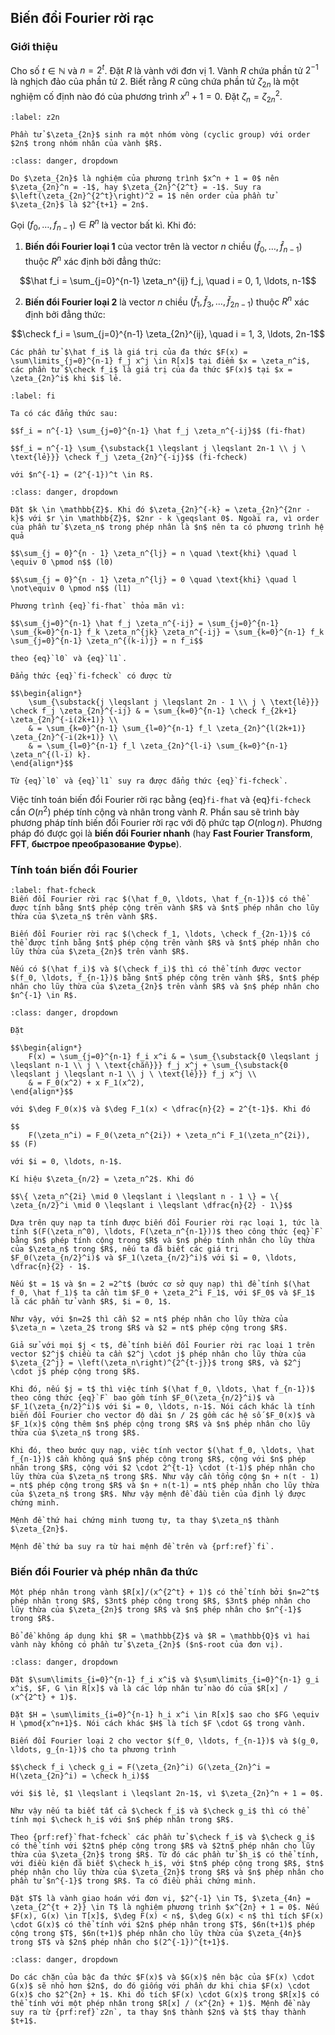 ## Biến đổi Fourier rời rạc

### Giới thiệu

Cho số $t \in \mathbb{N}$ và $n = 2^t$. Đặt $R$ là vành với đơn vị $1$. Vành $R$ chứa phần tử $2^{-1}$ là nghịch đảo của phần tử $2$. Biết rằng $R$ cũng chứa phần tử $\zeta_{2n}$ là một nghiệm cố định nào đó của phương trình $x^n + 1 = 0$. Đặt $\zeta_n = \zeta_{2n}^2$.

````{prf:lemma}
:label: z2n

Phần tử $\zeta_{2n}$ sinh ra một nhóm vòng (cyclic group) với order $2n$ trong nhóm nhân của vành $R$.
````

```{admonition} **Chứng minh**
:class: danger, dropdown

Do $\zeta_{2n}$ là nghiệm của phương trình $x^n + 1 = 0$ nên $\zeta_{2n}^n = -1$, hay $\zeta_{2n}^{2^t} = -1$. Suy ra $\left(\zeta_{2n}^{2^t}\right)^2 = 1$ nên order của phần tử $\zeta_{2n}$ là $2^{t+1} = 2n$.
```

Gọi $(f_0, \ldots, f_{n-1}) \in R^n$ là vector bất kì. Khi đó:

1. **Biến đổi Fourier loại 1** của vector trên là vector $n$ chiều $(\hat f_0, \ldots, \hat f_{n-1})$ thuộc $R^n$ xác định bởi đẳng thức:

$$\hat f_i = \sum_{j=0}^{n-1} \zeta_n^{ij} f_j, \quad i = 0, 1, \ldots, n-1$$

2. **Biến đổi Fourier loại 2** là vector $n$ chiều $(\check f_1, \check f_3, \ldots, \check f_{2n-1})$ thuộc $R^n$ xác định bởi đẳng thức:

$$\check f_i = \sum_{j=0}^{n-1} \zeta_{2n}^{ij}, \quad i = 1, 3, \ldots, 2n-1$$

````{prf:remark}
Các phần tử $\hat f_i$ là giá trị của đa thức $F(x) = \sum\limits_{j=0}^{n-1} f_j x^j \in R[x]$ tại điểm $x = \zeta_n^i$, các phần tử $\check f_i$ là giá trị của đa thức $F(x)$ tại $x = \zeta_{2n}^i$ khi $i$ lẻ.
````

````{prf:lemma}
:label: fi

Ta có các đẳng thức sau:

$$f_i = n^{-1} \sum_{j=0}^{n-1} \hat f_j \zeta_n^{-ij}$$ (fi-fhat)

$$f_i = n^{-1} \sum_{\substack{1 \leqslant j \leqslant 2n-1 \\ j \ \text{lẻ}}} \check f_j \zeta_{2n}^{-ij}$$ (fi-fcheck)

với $n^{-1} = (2^{-1})^t \in R$.
````

```{admonition} **Chứng minh**
:class: danger, dropdown

Đặt $k \in \mathbb{Z}$. Khi đó $\zeta_{2n}^{-k} = \zeta_{2n}^{2nr - k}$ với $r \in \mathbb{Z}$, $2nr - k \geqslant 0$. Ngoài ra, vì order của phần tử $\zeta_n$ trong phép nhân là $n$ nên ta có phương trình hệ quả

$$\sum_{j = 0}^{n - 1} \zeta_n^{lj} = n \quad \text{khi} \quad l \equiv 0 \pmod n$$ (l0)

$$\sum_{j = 0}^{n - 1} \zeta_n^{lj} = 0 \quad \text{khi} \quad l \not\equiv 0 \pmod n$$ (l1)

Phương trình {eq}`fi-fhat` thỏa mãn vì:

$$\sum_{j=0}^{n-1} \hat f_j \zeta_n^{-ij} = \sum_{j=0}^{n-1} \sum_{k=0}^{n-1} f_k \zeta_n^{jk} \zeta_n^{-ij} = \sum_{k=0}^{n-1} f_k \sum_{j=0}^{n-1} \zeta_n^{(k-i)j} = n f_i$$

theo {eq}`l0` và {eq}`l1`.

Đẳng thức {eq}`fi-fcheck` có được từ

$$\begin{align*}
    \sum_{\substack{j \leqslant j \leqslant 2n - 1 \\ j \ \text{lẻ}}} \check f_j \zeta_{2n}^{-ij} & = \sum_{k=0}^{n-1} \check f_{2k+1} \zeta_{2n}^{-i(2k+1)} \\ 
    & = \sum_{k=0}^{n-1} \sum_{l=0}^{n-1} f_l \zeta_{2n}^{l(2k+1)} \zeta_{2n}^{-i(2k+1)} \\
    & = \sum_{l=0}^{n-1} f_l \zeta_{2n}^{l-i} \sum_{k=0}^{n-1} \zeta_n^{(l-i) k}.
\end{align*}$$

Từ {eq}`l0` và {eq}`l1` suy ra được đẳng thức {eq}`fi-fcheck`.
```

Việc tính toán biến đổi Fourier rời rạc bằng {eq}`fi-fhat` và {eq}`fi-fcheck` cần $O(n^2)$ phép tính cộng và nhân trong vành $R$. Phần sau sẽ trình bày phương pháp tính biến đổi Fourier rời rạc với độ phức tạp $O(n \log n)$. Phương pháp đó được gọi là **biến đổi Fourier nhanh** (hay **Fast Fourier Transform**, **FFT**, **быстрое преобразование Фурье**).

### Tính toán biến đổi Fourier

````{prf:theorem}
:label: fhat-fcheck
Biến đổi Fourier rời rạc $(\hat f_0, \ldots, \hat f_{n-1})$ có thể được tính bằng $nt$ phép cộng trên vành $R$ và $nt$ phép nhân cho lũy thừa của $\zeta_n$ trên vành $R$.

Biến đổi Fourier rời rạc $(\check f_1, \ldots, \check f_{2n-1})$ có thể được tính bằng $nt$ phép cộng trên vành $R$ và $nt$ phép nhân cho lũy thừa của $\zeta_{2n}$ trên vành $R$.

Nếu có $(\hat f_i)$ và $(\check f_i)$ thì có thể tính được vector $(f_0, \ldots, f_{n-1})$ bằng $nt$ phép cộng trên vành $R$, $nt$ phép nhân cho lũy thừa của $\zeta_{2n}$ trên vành $R$ và $n$ phép nhân cho $n^{-1} \in R$.
````

```{admonition} **Chứng minh**
:class: danger, dropdown

Đặt

$$\begin{align*}
    F(x) = \sum_{j=0}^{n-1} f_i x^i & = \sum_{\substack{0 \leqslant j \leqslant n-1 \\ j \ \text{chẵn}}} f_j x^j + \sum_{\substack{0 \leqslant j \leqslant n-1 \\ j \ \text{lẻ}}} f_j x^j \\
    & = F_0(x^2) + x F_1(x^2),
\end{align*}$$

với $\deg F_0(x)$ và $\deg F_1(x) < \dfrac{n}{2} = 2^{t-1}$. Khi đó

$$
    F(\zeta_n^i) = F_0(\zeta_n^{2i}) + \zeta_n^i F_1(\zeta_n^{2i}),
$$ (F)

với $i = 0, \ldots, n-1$.

Kí hiệu $\zeta_{n/2} = \zeta_n^2$. Khi đó

$$\{ \zeta_n^{2i} \mid 0 \leqslant i \leqslant n - 1 \} = \{ \zeta_{n/2}^i \mid 0 \leqslant i \leqslant \dfrac{n}{2} - 1\}$$

Dựa trên quy nạp ta tính được biến đổi Fourier rời rạc loại 1, tức là tính $(F(\zeta_n^0), \ldots, F(\zeta_n^{n-1}))$ theo công thức {eq}`F` bằng $n$ phép tính cộng trong $R$ và $n$ phép tính nhân cho lũy thừa của $\zeta_n$ trong $R$, nếu ta đã biết các giá trị $F_0(\zeta_{n/2}^i)$ và $F_1(\zeta_{n/2}^i)$ với $i = 0, \ldots, \dfrac{n}{2} - 1$.

Nếu $t = 1$ và $n = 2 =2^t$ (bước cơ sở quy nạp) thì để tính $(\hat f_0, \hat f_1)$ ta cần tìm $F_0 + \zeta_2^i F_1$, với $F_0$ và $F_1$ là các phần tử vành $R$, $i = 0, 1$.

Như vậy, với $n=2$ thì cần $2 = nt$ phép nhân cho lũy thừa của $\zeta_n = \zeta_2$ trong $R$ và $2 = nt$ phép cộng trong $R$.

Giả sử với mọi $j < t$, để tính biến đổi Fourier rời rạc loại 1 trên vector $2^j$ chiều ta cần $2^j \cdot j$ phép nhân cho lũy thừa của $\zeta_{2^j} = \left(\zeta_n\right)^{2^{t-j}}$ trong $R$, và $2^j \cdot j$ phép cộng trong $R$.

Khi đó, nếu $j = t$ thì việc tính $(\hat f_0, \ldots, \hat f_{n-1})$ theo công thức {eq}`F` bao gồm tính $F_0(\zeta_{n/2}^i)$ và $F_1(\zeta_{n/2}^i)$ với $i = 0, \ldots, n-1$. Nói cách khác là tính biến đổi Fourier cho vector độ dài $n / 2$ gồm các hệ số $F_0(x)$ và $F_1(x)$ cộng thêm $n$ phép cộng trong $R$ và $n$ phép nhân cho lũy thừa của $\zeta_n$ trong $R$.

Khi đó, theo bước quy nạp, việc tính vector $(\hat f_0, \ldots, \hat f_{n-1})$ cần không quá $n$ phép cộng trong $R$, cộng với $n$ phép nhân trong $R$, cộng với $2 \cdot 2^{t-1} \cdot (t-1)$ phép nhân cho lũy thừa của $\zeta_n$ trong $R$. Như vậy cần tổng cộng $n + n(t - 1) = nt$ phép cộng trong $R$ và $n + n(t-1) = nt$ phép nhân cho lũy thừa của $\zeta_n$ trong $R$. Như vậy mệnh đề đầu tiên của định lý được chứng minh.

Mệnh đề thứ hai chứng minh tương tự, ta thay $\zeta_n$ thành $\zeta_{2n}$.

Mệnh đề thứ ba suy ra từ hai mệnh đề trên và {prf:ref}`fi`.
```

### Biến đổi Fourier và phép nhân đa thức

````{prf:lemma}
Một phép nhân trong vành $R[x]/(x^{2^t} + 1)$ có thể tính bởi $n=2^t$ phép nhân trong $R$, $3nt$ phép cộng trong $R$, $3nt$ phép nhân cho lũy thừa của $\zeta_{2n}$ trong $R$ và $n$ phép nhân cho $n^{-1}$ trong $R$.
````

````{prf:remark}
Bổ đề không áp dụng khi $R = \mathbb{Z}$ và $R = \mathbb{Q}$ vì hai vành này không có phần tử $\zeta_{2n}$ ($n$-root của đơn vị).
````

```{admonition} **Chứng minh**
:class: danger, dropdown

Đặt $\sum\limits_{i=0}^{n-1} f_i x^i$ và $\sum\limits_{i=0}^{n-1} g_i x^i$, $F, G \in R[x]$ và là các lớp nhân tử nào đó của $R[x] / (x^{2^t} + 1)$.

Đặt $H = \sum\limits_{i=0}^{n-1} h_i x^i \in R[x]$ sao cho $FG \equiv H \pmod{x^n+1}$. Nói cách khác $H$ là tích $F \cdot G$ trong vành.

Biến đổi Fourier loại 2 cho vector $(f_0, \ldots, f_{n-1})$ và $(g_0, \ldots, g_{n-1})$ cho ta phương trình

$$\check f_i \check g_i = F(\zeta_{2n}^i) G(\zeta_{2n}^i = H(\zeta_{2n}^i) = \check h_i)$$

với $i$ lẻ, $1 \leqslant i \leqslant 2n-1$, vì $\zeta_{2n}^n + 1 = 0$.

Như vậy nếu ta biết tất cả $\check f_i$ và $\check g_i$ thì có thể tính mọi $\check h_i$ với $n$ phép nhân trong $R$.

Theo {prf:ref}`fhat-fcheck` các phần tử $\check f_i$ và $\check g_i$ có thể tính với $2tn$ phép cộng trong $R$ và $2tn$ phép nhân cho lũy thừa của $\zeta_{2n}$ trong $R$. Từ đó các phần tử $h_i$ có thể tính, với điều kiện đã biết $\check h_i$, với $tn$ phép cộng trong $R$, $tn$ phép nhân cho lũy thừa của $\zeta_{2n}$ trong $R$ và $n$ phép nhân cho phần tử $n^{-1}$ trong $R$. Ta có điều phải chứng minh.
```

````{prf:corollary}
Đặt $T$ là vành giao hoán với đơn vị, $2^{-1} \in T$, $\zeta_{4n} = \zeta_{2^{t + 2}} \in T$ là nghiệm phương trình $x^{2n} + 1 = 0$. Nếu $F(x), G(x) \in T[x]$, $\deg F(x) < n$, $\deg G(x) < n$ thì tích $F(x) \cdot G(x)$ có thể tính với $2n$ phép nhân trong $T$, $6n(t+1)$ phép cộng trong $T$, $6n(t+1)$ phép nhân cho lũy thừa của $\zeta_{4n}$ trong $T$ và $2n$ phép nhân cho $(2^{-1})^{t+1}$.
````

```{admonition} **Chứng minh**
:class: danger, dropdown

Do các chặn của bậc đa thức $F(x)$ và $G(x)$ nên bậc của $F(x) \cdot G(x)$ sẽ nhỏ hơn $2n$, do đó giống với phần dư khi chia $F(x) \cdot G(x)$ cho $2^{2n} + 1$. Khi đó tích $F(x) \cdot G(x)$ trong $R[x]$ có thể tính với một phép nhân trong $R[x] / (x^{2n} + 1)$. Mệnh đề này suy ra từ {prf:ref}`z2n`, ta thay $n$ thành $2n$ và $t$ thay thành $t+1$.
```
